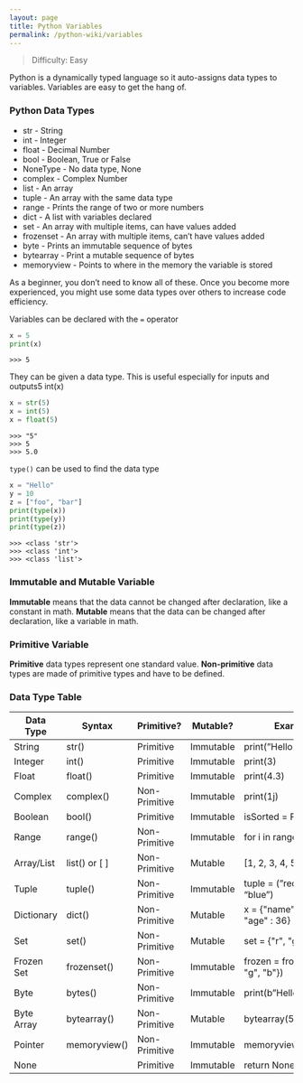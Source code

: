 ```yaml
---
layout: page
title: Python Variables
permalink: /python-wiki/variables
---
```


> Difficulty: Easy

Python is a dynamically typed language so it auto-assigns data types to variables. Variables are easy to get the hang of.

### Python Data Types

- str - String
- int - Integer
- float - Decimal Number
- bool - Boolean, True or False
- NoneType - No data type, None
- complex - Complex Number
- list - An array
- tuple - An array with the same data type
- range - Prints the range of two or more numbers
- dict - A list with variables declared
- set - An array with multiple items, can have values added
- frozenset - An array with multiple items, can’t have values added
- byte - Prints an immutable sequence of bytes
- bytearray - Print a mutable sequence of bytes
- memoryview - Points to where in the memory the variable is stored

As a beginner, you don’t need to know all of these. Once you become more experienced, you might use some data types over others to increase code efficiency.

Variables can be declared with the `=` operator

```python
x = 5
print(x)
```

```
>>> 5
```

They can be given a data type. This is useful especially for inputs and outputs5
int(x)

```python
x = str(5)
x = int(5)
x = float(5)
```

```
>>> "5"
>>> 5
>>> 5.0
```

`type()` can be used to find the data type

```python
x = "Hello"
y = 10
z = ["foo", "bar"]
print(type(x))
print(type(y))
print(type(z))
```

```
>>> <class 'str'>
>>> <class 'int'>
>>> <class 'list'>
```

### Immutable and Mutable Variable

**Immutable** means that the data cannot be changed after declaration, like a constant in math. **Mutable** means that the data can be changed after declaration, like a variable in math.

### Primitive Variable

**Primitive** data types represent one standard value. 
**Non-primitive** data types are made of primitive types and have to be defined.

### Data Type Table

| Data Type | Syntax | Primitive? | Mutable? | Example |
| --- | --- | --- | --- | --- | 
| String | str() | Primitive | Immutable | print(”Hello World”) |  
| Integer | int() | Primitive | Immutable | print(3) |  
| Float | float() | Primitive | Immutable | print(4.3) |  
| Complex | complex() | Non-Primitive | Immutable | print(1j) |  
| Boolean | bool() | Primitive | Immutable | isSorted = False |  
| Range | range() | Non-Primitive | Immutable | for i in range(1,6): |  
| Array/List | list() or [ ] | Non-Primitive | Mutable | [1, 2, 3, 4, 5] | 
| Tuple | tuple() | Non-Primitive | Immutable | tuple = (”red”, “green”, “blue”) | 
| Dictionary | dict() | Non-Primitive | Mutable | x = {"name" : "John", "age" : 36} |
| Set | set() | Non-Primitive | Mutable | set = {"r", "g", "b"} 
| Frozen Set | frozenset() | Non-Primitive | Immutable | frozen = frozenset({"r, "g", "b"}) 
| Byte | bytes() | Non-Primitive | Immutable | print(b”Hello”) |  
| Byte Array | bytearray() | Non-Primitive | Mutable | bytearray(5) |  
| Pointer | memoryview() | Non-Primitive | Immutable | memoryview(bytes(5)) |  
| None |  | Primitive | Immutable | return None |  